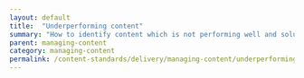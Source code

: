 ```yaml
---
layout: default
title:  "Underperforming content"
summary: "How to identify content which is not performing well and solutions to common problems. "
parent: managing-content
category: managing-content
permalink: /content-standards/delivery/managing-content/underperforming-content/
---
```

